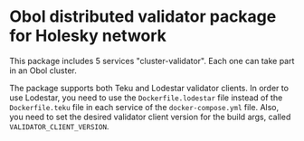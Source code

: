 # Obol distributed validator package for Holesky network

This package includes 5 services "cluster-validator". Each one can take part in an Obol cluster.

The package supports both Teku and Lodestar validator clients. In order to use Lodestar, you need to use the `Dockerfile.lodestar` file instead of the `Dockerfile.teku` file in each service of the `docker-compose.yml` file. Also, you need to set the desired validator client version for the build args, called `VALIDATOR_CLIENT_VERSION`.
